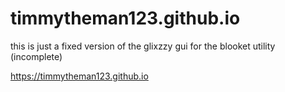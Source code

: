 # timmytheman123.github.io
this is just a fixed version of the glixzzy gui for the blooket utility
(incomplete)
    
https://timmytheman123.github.io
